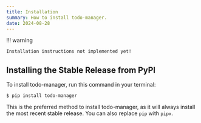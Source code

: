 ```yaml
---
title: Installation 
summary: How to install todo-manager. 
date: 2024-08-28
---
```


!!! warning

    Installation instructions not implemented yet!


## Installing the Stable Release from PyPI

To install todo-manager, run this command in your terminal:

``` console
$ pip install todo-manager
```

This is the preferred method to install todo-manager, as it will always install the most recent stable release. You can also replace `pip` with `pipx`.
